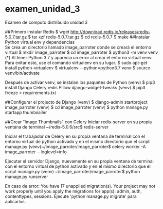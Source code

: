 # examen_unidad_3
Examen de computo distribuido unidad 3

##Primero instalar Redis 
$ wget http://download.redis.io/releases/redis-5.0.7.tar.gz
$ tar xzf redis-5.0.7.tar.gz
$ cd redis-5.0.7
$ make
##Instalar Python virtual env y dependencias	
Se crea un directorio llamado image_parroter donde se creará el entorno virtual	
$ mkdir image_parroter
$ cd image_parroter
$ python3 -m venv venv (*)
Al tener Python 3.7 y aparecia un error al crear el entorno virtual venv. Para evitar esto, use el comando virtualenv en su lugar.
$ sudo apt-get install python-virtualenv
$ virtualenv --python=python3.7 venv
$ source venv/bin/activate

Después de activar venv, se instalan los paquetes de Python 
(venv) $ pip3 install Django Celery redis Pillow django-widget-tweaks
(venv) $ pip3 freeze > requirements.txt

##Configurar el projecto de Django
(venv) $ django-admin startproject image_parroter
(venv) $ cd image_parroter
(venv) $ python manage.py startapp thumbnailer

##Crear “Image Thumbnails” con Celery
Iniciar redis-server en su propia ventana de terminal
~/redis-5.0.6/src$ redis-server

Iniciar el trabajador de Celery en su propia ventana de terminal con el entorno virtual de python activado y en el mismo directorio que el script manage.py
(venv)~/image_parroter/image_parroter$ celery worker -A image_parroter --loglevel=info

Ejecutar el servidor Django, nuevamente en su propia ventana de terminal con el entorno virtual de python activado y en el mismo directorio que el script manage.py
(venv) ~/image_parroter/image_parroter$ python manage.py runserver

En caso de error:
You have 17 unapplied migration(s). Your project may not work properly until you apply the migrations for app(s): admin, auth, contenttypes, sessions.
Ejecute 'python manage.py migrate' para aplicarlos.



